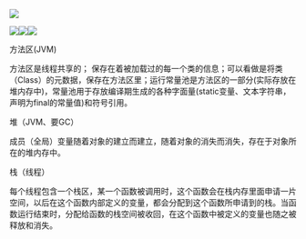 ![](https://note.youdao.com/yws/public/resource/d7c23c4f66743638558ec9cbea1d8b5b/xmlnote/WEBRESOURCEadd36676b89c97bb99b6179874f2fd90/7358)![]()

![](![](https://images.cnblogs.com/cnblogs_com/luoyesiqiu/1445698/o_frida_release.png)https://images.cnblogs.com/cnblogs_com/luoyesiqiu/1445698/o_frida_release.png)![]()![](https://images.cnblogs.com/cnblogs_com/luoyesiqiu/1445698/o_frida_release.png)![](https://images.cnblogs.com/cnblogs_com/luoyesiqiu/1445698/o_frida_release.png)

方法区(JVM)

方法区是线程共享的；
保存在着被加载过的每一个类的信息；可以看做是将类（Class）的元数据，保存在方法区里；运行常量池是方法区的一部分(实际存放在堆内存中)，常量池用于存放编译期生成的各种字面量(static变量、文本字符串，声明为final的常量值)和符号引用。

堆（JVM、要GC）

成员（全局）变量随着对象的建立而建立，随着对象的消失而消失，存在于对象所在的堆内存中。

栈（线程）

每个线程包含一个栈区，某一个函数被调用时，这个函数会在栈内存里面申请一片空间，以后在这个函数内部定义的变量，都会分配到这个函数所申请到的栈。当函数运行结束时，分配给函数的栈空间被收回，在这个函数中被定义的变量也随之被释放和消失。
